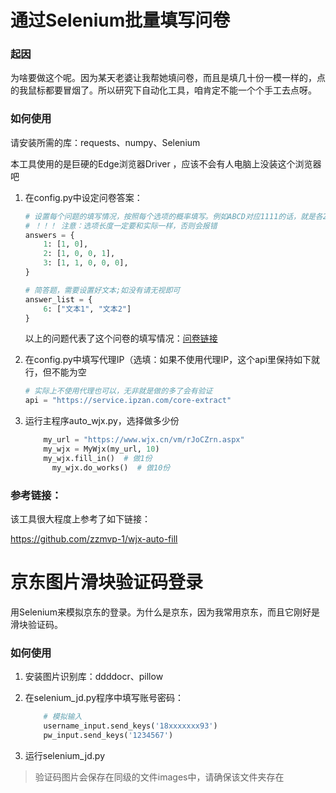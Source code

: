 # 通过Selenium批量填写问卷

### 起因

为啥要做这个呢。因为某天老婆让我帮她填问卷，而且是填几十份一模一样的，点的我鼠标都要冒烟了。所以研究下自动化工具，咱肯定不能一个个手工去点呀。

### 如何使用

请安装所需的库：requests、numpy、Selenium

本工具使用的是巨硬的Edge浏览器Driver ，应该不会有人电脑上没装这个浏览器吧

1. 在config.py中设定问卷答案：
    
    ```python
    # 设置每个问题的填写情况，按照每个选项的概率填写。例如ABCD对应1111的话，就是各25%
    # ！！！ 注意：选项长度一定要和实际一样，否则会报错
    answers = {
        1: [1, 0],
        2: [1, 0, 0, 1],
        3: [1, 1, 0, 0, 0],
    }
    
    # 简答题，需要设置好文本;如没有请无视即可
    answer_list = {
        6: ["文本1", "文本2"]
    }
    ```
    
    以上的问题代表了这个问卷的填写情况：[问卷链接](https://www.wjx.cn/vm/rJoCZrn.aspx)
    
2. 在config.py中填写代理IP（选填：如果不使用代理IP，这个api里保持如下就行，但不能为空
    
    ```python
    # 实际上不使用代理也可以，无非就是做的多了会有验证
    api = "https://service.ipzan.com/core-extract"
    ```
    
3. 运行主程序auto_wjx.py，选择做多少份
    
    ```python
        my_url = "https://www.wjx.cn/vm/rJoCZrn.aspx"
        my_wjx = MyWjx(my_url, 10)
        my_wjx.fill_in()  # 做1份
    	  my_wjx.do_works()  # 做10份
    ```
    

### 参考链接：

该工具很大程度上参考了如下链接：

https://github.com/zzmvp-1/wjx-auto-fill

# 京东图片滑块验证码登录

用Selenium来模拟京东的登录。为什么是京东，因为我常用京东，而且它刚好是滑块验证码。

### 如何使用

1. 安装图片识别库：ddddocr、pillow
2. 在selenium_jd.py程序中填写账号密码：
    
    ```python
        # 模拟输入
        username_input.send_keys('18xxxxxxx93')
        pw_input.send_keys('1234567')
    ```
    
3. 运行selenium_jd.py

> 验证码图片会保存在同级的文件images中，请确保该文件夹存在
>

